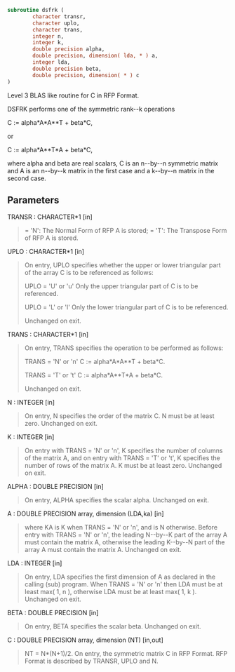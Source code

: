 ```fortran
subroutine dsfrk (
        character transr,
        character uplo,
        character trans,
        integer n,
        integer k,
        double precision alpha,
        double precision, dimension( lda, * ) a,
        integer lda,
        double precision beta,
        double precision, dimension( * ) c
)
```

Level 3 BLAS like routine for C in RFP Format.

DSFRK performs one of the symmetric rank--k operations

C := alpha\*A\*A\*\*T + beta\*C,

or

C := alpha\*A\*\*T\*A + beta\*C,

where alpha and beta are real scalars, C is an n--by--n symmetric
matrix and A is an n--by--k matrix in the first case and a k--by--n
matrix in the second case.

## Parameters
TRANSR : CHARACTER\*1 [in]
> = 'N':  The Normal Form of RFP A is stored;
> = 'T':  The Transpose Form of RFP A is stored.

UPLO : CHARACTER\*1 [in]
> On  entry, UPLO specifies whether the upper or lower
> triangular part of the array C is to be referenced as
> follows:
> 
> UPLO = 'U' or 'u'   Only the upper triangular part of C
> is to be referenced.
> 
> UPLO = 'L' or 'l'   Only the lower triangular part of C
> is to be referenced.
> 
> Unchanged on exit.

TRANS : CHARACTER\*1 [in]
> On entry, TRANS specifies the operation to be performed as
> follows:
> 
> TRANS = 'N' or 'n'   C := alpha\*A\*A\*\*T + beta\*C.
> 
> TRANS = 'T' or 't'   C := alpha\*A\*\*T\*A + beta\*C.
> 
> Unchanged on exit.

N : INTEGER [in]
> On entry, N specifies the order of the matrix C. N must be
> at least zero.
> Unchanged on exit.

K : INTEGER [in]
> On entry with TRANS = 'N' or 'n', K specifies the number
> of  columns of the matrix A, and on entry with TRANS = 'T'
> or 't', K specifies the number of rows of the matrix A. K
> must be at least zero.
> Unchanged on exit.

ALPHA : DOUBLE PRECISION [in]
> On entry, ALPHA specifies the scalar alpha.
> Unchanged on exit.

A : DOUBLE PRECISION array, dimension (LDA,ka) [in]
> where KA
> is K  when TRANS = 'N' or 'n', and is N otherwise. Before
> entry with TRANS = 'N' or 'n', the leading N--by--K part of
> the array A must contain the matrix A, otherwise the leading
> K--by--N part of the array A must contain the matrix A.
> Unchanged on exit.

LDA : INTEGER [in]
> On entry, LDA specifies the first dimension of A as declared
> in  the  calling  (sub)  program.   When  TRANS = 'N' or 'n'
> then  LDA must be at least  max( 1, n ), otherwise  LDA must
> be at least  max( 1, k ).
> Unchanged on exit.

BETA : DOUBLE PRECISION [in]
> On entry, BETA specifies the scalar beta.
> Unchanged on exit.

C : DOUBLE PRECISION array, dimension (NT) [in,out]
> NT = N\*(N+1)/2. On entry, the symmetric matrix C in RFP
> Format. RFP Format is described by TRANSR, UPLO and N.
